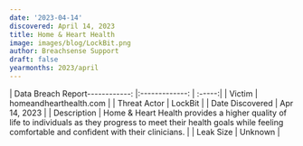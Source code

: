 ```yaml
---
date: '2023-04-14'
discovered: April 14, 2023
title: Home & Heart Health
image: images/blog/LockBit.png
author: Breachsense Support
draft: false
yearmonths: 2023/april
---
```


| Data Breach Report------------:     |:-------------:    | :-----:|
| Victim      | homeandhearthealth.com      | 
| Threat Actor      | LockBit      | 
| Date Discovered      | Apr 14, 2023      | 
| Description      | Home & Heart Health provides a higher quality of life to individuals as they progress to meet their health goals while feeling comfortable and confident with their clinicians.      | 
| Leak Size      | Unknown      | 

